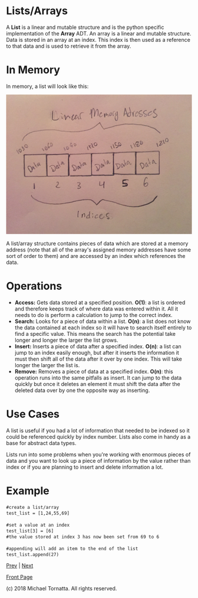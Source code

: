 # Lists/Arrays

A **List** is a linear and mutable structure and is the python specific implementation of the **Array** ADT. An array is a linear and mutable structure. Data is stored in an array at an index. This index is then used as a reference to that data and is used to retrieve it from the array.

# In Memory

In memory, a list will look like this:

![array image](images/array.jpg)

A list/array structure contains pieces of data which are stored at a memory address (note that all of the array's assigned memory addresses have some sort of order to them) and are accessed by an index which references the data.

# Operations

* **Access:** Gets data stored at a specified position. **O(1)**: a list is ordered and therefore keeps track of where data was entered within it. All it needs to do is perform a calculation to jump to the correct index.
* **Search:** Looks for a piece of data within a list. **O(n)**: a list does not know the data contained at each index so it will have to search itself entirely to find a specific value. This means the search has the potential take longer and longer the larger the list grows.
* **Insert:** Inserts a piece of data after a specified index. **O(n)**: a list can jump to an index easily enough, but after it inserts the information it must then shift all of the data after it over by one index. This will take longer the larger the list is.
* **Remove:** Removes a piece of data at a specified index. **O(n)**: this operation runs into the same pitfalls as insert. It can jump to the data quickly but once it deletes an element it must shift the data after the deleted data over by one the opposite way as inserting.

# Use Cases

A list is useful if you had a lot of information that needed to be indexed so it could be referenced quickly by index number. Lists also come in handy as a base for abstract data types.

Lists run into some problems when you're working with enormous pieces of data and you want to look up a piece of information by the value rather than index or if you are planning to insert and delete information a lot.

# Example

```
#create a list/array
test_list = [1,24,55,69]

#set a value at an index
test_list[3] = [6]
#the value stored at index 3 has now been set from 69 to 6

#appending will add an item to the end of the list
test_list.append(27)

```

[Prev](basic_adt_overview.md) | [Next](set.md)

[Front Page](README.md)

(c) 2018 Michael Tornatta. All rights reserved.
